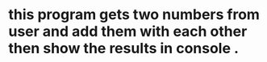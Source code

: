 # this program gets two numbers from user and add them with each other then show the results in console . 